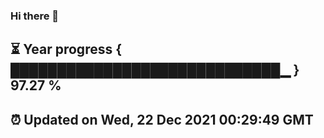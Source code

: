 ### Hi there 👋
⏳ Year progress { █████████████████████████████▁ } 97.27 %
---
⏰ Updated on Wed, 22 Dec 2021 00:29:49 GMT
---
